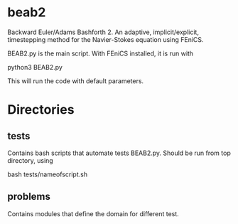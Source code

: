 # beab2
Backward Euler/Adams Bashforth 2. An adaptive, implicit/explicit, timestepping method for the Navier-Stokes equation using FEniCS.

BEAB2.py is the main script. With FEniCS installed, it is run with

python3 BEAB2.py

This will run the code with default parameters.

# Directories

## tests

Contains bash scripts that automate tests BEAB2.py. Should be run from top directory, using

bash tests/nameofscript.sh

## problems

Contains modules that define the domain for different test.


